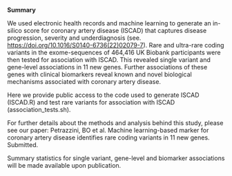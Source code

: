 **Summary**

We used electronic health records and machine learning to generate an in-silico score for coronary artery disease (ISCAD) that captures disease progression, severity and underdiagnosis (see. https://doi.org/10.1016/S0140-6736(22)02079-7). Rare and ultra-rare coding variants in the exome-sequences of 464,416 UK Biobank participants were then tested for association with ISCAD. This revealed single variant and gene-level associations in 11 new genes. Further associations of these genes with clinical biomarkers reveal known and novel biological mechanisms associated with coronary artery disease.

Here we provide public access to the code used to generate ISCAD (ISCAD.R) and test rare variants for association with ISCAD (association_tests.sh).

For further details about the methods and analysis behind this study, please see our paper: Petrazzini, BO et al. Machine learning-based marker for coronary artery disease identifies rare coding variants in 11 new genes. Submitted.

Summary statistics for single variant, gene-level and biomarker associations will be made available upon publication.
